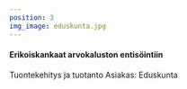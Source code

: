 ```yaml
---
position: 3
img_image: eduskunta.jpg
---
```


#### Erikoiskankaat arvokaluston entisöintiin

Tuontekehitys ja tuotanto
Asiakas: Eduskunta
